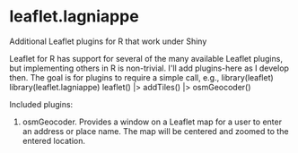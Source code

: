 # leaflet.lagniappe
Additional Leaflet plugins for R that work under Shiny

Leaflet for R has support for several of the many available Leaflet plugins, but implementing others in R is non-trivial. I'll add plugins-here as I develop then. The goal is for plugins to require a simple call, e.g.,
library(leaflet)
library(leaflet.lagniappe)
leaflet() |>
addTiles() |>
osmGeocoder()

Included plugins:
1. osmGeocoder. Provides a window on a Leaflet map for a user to enter an address or place name. The map will be centered and zoomed to the entered location.
